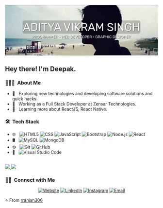 <img src="https://raw.githubusercontent.com/AVS1508/AVS1508/master/assets/Aditya%20Vikram%20Singh%20Banner.png">

<h2> Hey there! I'm Deepak.</h2>

<h3> 👨🏻‍💻 &nbsp;About Me </h3>

- 🤔 &nbsp; Exploring new technologies and developing software solutions and quick hacks.
- 💼 &nbsp; Working as a Full Stack Developer at Zensar Technologies.
- 🌱 &nbsp; Learning more about ReactJS, React Native.

<h3> 🛠 &nbsp;Tech Stack</h3>

- 🌐 &nbsp;
  ![HTML5](https://img.shields.io/badge/-HTML5-333333?style=flat&logo=HTML5)
  ![CSS](https://img.shields.io/badge/-CSS-333333?style=flat&logo=CSS3&logoColor=1572B6)
  ![JavaScript](https://img.shields.io/badge/-JavaScript-333333?style=flat&logo=javascript)
  ![Bootstrap](https://img.shields.io/badge/-Bootstrap-333333?style=flat&logo=bootstrap&logoColor=563D7C)
  ![Node.js](https://img.shields.io/badge/-Node.js-333333?style=flat&logo=node.js)
  ![React](https://img.shields.io/badge/-React-333333?style=flat&logo=react)
- 🛢 &nbsp;
  ![MySQL](https://img.shields.io/badge/-MySQL-333333?style=flat&logo=mysql)
  ![MongoDB](https://img.shields.io/badge/-MongoDB-333333?style=flat&logo=mongodb)
- ⚙️ &nbsp;
  ![Git](https://img.shields.io/badge/-Git-333333?style=flat&logo=git)
  ![GitHub](https://img.shields.io/badge/-GitHub-333333?style=flat&logo=github)
- 🔧 &nbsp;
  ![Visual Studio Code](https://img.shields.io/badge/-Visual%20Studio%20Code-333333?style=flat&logo=visual-studio-code&logoColor=007ACC)
<br/>

<a href="https://github.com/rranjan306">
  <img height="180em" src="https://github-readme-stats.vercel.app/api?username=rranjan306&theme=buefy&show_icons=true" />
  <img height="180em" src="https://github-readme-stats.vercel.app/api/top-langs/?username=rranjan306&theme=buefy&layout=compact" />
</a>

<br/>

<h3> 🤝🏻 &nbsp;Connect with Me </h3>

<p align="center">
<a href="https://www.deepakranjan.com/"><img alt="Website" src="https://img.shields.io/badge/Website-www.deepakranjan.com-blue?style=flat-square&logo=google-chrome"></a>
<a href="https://www.linkedin.com/in/deepak-ranjan-876aa194 "><img alt="LinkedIn" src="https://img.shields.io/badge/LinkedIn-Deepak%20Ranjan-blue?style=flat-square&logo=linkedin"></a>
<a href=""><img alt="Instagram" src="https://img.shields.io/badge/Instagram-ranjan_1097-blue?style=flat-square&logo=instagram"></a>
<a href=""><img alt="Email" src="https://img.shields.io/badge/Email-rranjan306@gmail.com-blue?style=flat-square&logo=gmail"></a>
</p>

⭐️ From [rranjan306](https://github.com/rranjan306)
